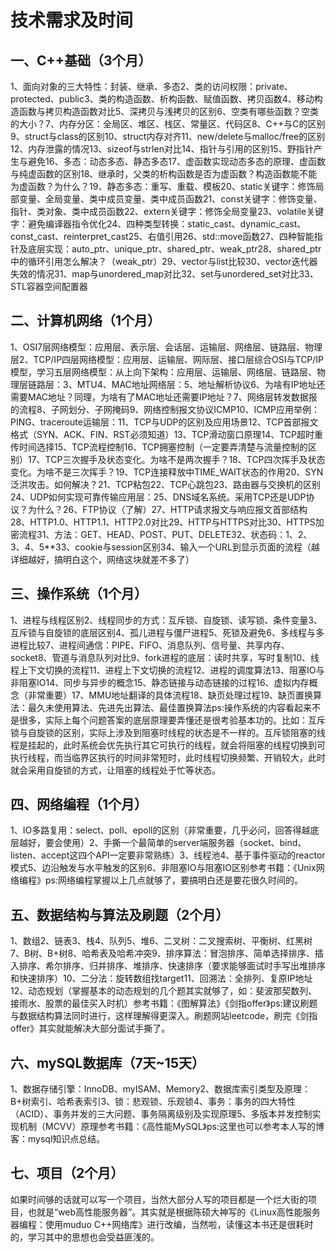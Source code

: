 # 技术需求及时间
## 一、C++基础（3个月）

1、面向对象的三大特性：封装、继承、多态2、类的访问权限：private、protected、public3、类的构造函数、析构函数、赋值函数、拷贝函数4、移动构造函数与拷贝构造函数对比5、深拷贝与浅拷贝的区别6、空类有哪些函数？空类的大小？7、内存分区：全局区、堆区、栈区、常量区、代码区8、C++与C的区别9、struct与class的区别10、struct内存对齐11、new/delete与malloc/free的区别12、内存泄露的情况13、sizeof与strlen对比14、指针与引用的区别15、野指针产生与避免16、多态：动态多态、静态多态17、虚函数实现动态多态的原理、虚函数与纯虚函数的区别18、继承时，父类的析构函数是否为虚函数？构造函数能不能为虚函数？为什么？19、静态多态：重写、重载、模板20、static关键字：修饰局部变量、全局变量、类中成员变量、类中成员函数21、const关键字：修饰变量、指针、类对象、类中成员函数22、extern关键字：修饰全局变量23、volatile关键字：避免编译器指令优化24、四种类型转换：static_cast、dynamic_cast、const_cast、reinterpret_cast25、右值引用26、std::move函数27、四种智能指针及底层实现：auto_ptr、unique_ptr、shared_ptr、weak_ptr28、shared_ptr中的循环引用怎么解决？（weak_ptr）29、vector与list比较30、vector迭代器失效的情况31、map与unordered_map对比32、set与unordered_set对比33、STL容器空间配置器



## 二、计算机网络（1个月）

1、OSI7层网络模型：应用层、表示层、会话层、运输层、网络层、链路层、物理层2、TCP/IP四层网络模型：应用层、运输层、网际层、接口层综合OSI与TCP/IP模型，学习五层网络模型：从上向下架构：应用层、运输层、网络层、链路层、物理层链路层：3、MTU4、MAC地址网络层：5、地址解析协议6、为啥有IP地址还需要MAC地址？同理，为啥有了MAC地址还需要IP地址？7、网络层转发数据报的流程8、子网划分、子网掩码9、网络控制报文协议ICMP10、ICMP应用举例：PING、traceroute运输层：11、TCP与UDP的区别及应用场景12、TCP首部报文格式（SYN、ACK、FIN、RST必须知道）13、TCP滑动窗口原理14、TCP超时重传时间选择15、TCP流程控制16、TCP拥塞控制（一定要弄清楚与流量控制的区别）17、TCP三次握手及状态变化。为啥不是两次握手？18、TCP四次挥手及状态变化。为啥不是三次挥手？19、TCP连接释放中TIME_WAIT状态的作用20、SYN泛洪攻击。如何解决？21、TCP粘包22、TCP心跳包23、路由器与交换机的区别24、UDP如何实现可靠传输应用层：25、DNS域名系统。采用TCP还是UDP协议？为什么？26、FTP协议（了解）27、HTTP请求报文与响应报文首部结构28、HTTP1.0、HTTP1.1、HTTP2.0对比29、HTTP与HTTPS对比30、HTTPS加密流程31、方法：GET、HEAD、POST、PUT、DELETE32、状态码：1、2、3、4、5**33、cookie与session区别34、输入一个URL到显示页面的流程（越详细越好，搞明白这个，网络这块就差不多了）


## 三、操作系统（1个月）

1、进程与线程区别2、线程同步的方式：互斥锁、自旋锁、读写锁、条件变量3、互斥锁与自旋锁的底层区别4、孤儿进程与僵尸进程5、死锁及避免6、多线程与多进程比较7、进程间通信：PIPE、FIFO、消息队列、信号量、共享内存、socket8、管道与消息队列对比9、fork进程的底层：读时共享，写时复制10、线程上下文切换的流程11、进程上下文切换的流程12、进程的调度算法13、阻塞IO与非阻塞IO14、同步与异步的概念15、静态链接与动态链接的过程16、虚拟内存概念（非常重要）17、MMU地址翻译的具体流程18、缺页处理过程19、缺页置换算法：最久未使用算法、先进先出算法、最佳置换算法ps:操作系统的内容看起来不是很多，实际上每个问题答案的底层原理要弄懂还是很考验基本功的。比如：互斥锁与自旋锁的区别，实际上涉及到阻塞时线程的状态是不一样的。互斥锁阻塞的线程是挂起的，此时系统会优先执行其它可执行的线程，就会将阻塞的线程切换到可执行线程，而当临界区执行的时间非常短时，此时线程切换频繁、开销较大，此时就会采用自旋锁的方式，让阻塞的线程处于忙等状态。


## 四、网络编程（1个月）

1、IO多路复用：select、poll、epoll的区别（非常重要，几乎必问，回答得越底层越好，要会使用）2、手撕一个最简单的server端服务器（socket、bind、listen、accept这四个API一定要非常熟练）3、线程池4、基于事件驱动的reactor模式5、边沿触发与水平触发的区别6、非阻塞IO与阻塞IO区别参考书籍：《Unix网络编程》ps:网络编程掌握以上几点就够了，要搞明白还是要花很久时间的。


## 五、数据结构与算法及刷题（2个月）

1、数组2、链表3、栈4、队列5、堆6、二叉树：二叉搜索树、平衡树、红黑树7、B树、B+树8、哈希表及哈希冲突9、排序算法：冒泡排序、简单选择排序、插入排序、希尔排序、归并排序、堆排序、快速排序（要求能够面试时手写出堆排序和快速排序）10、二分法：旋转数组找target11、回溯法：全排列、复原IP地址12、动态规划（掌握基本的动态规划的几个题其实就够了，如：斐波那契数列、接雨水、股票的最佳买入时机）参考书籍：《图解算法》《剑指offer》ps:建议刷题与数据结构算法同时进行，这样理解得更深入。刷题网站leetcode，刷完《剑指offer》其实就能解决大部分面试手撕了。

## 六、mySQL数据库（7天~15天）

1、数据存储引擎：InnoDB、myISAM、Memory2、数据库索引类型及原理：B+树索引、哈希表索引3、锁：悲观锁、乐观锁4、事务：事务的四大特性（ACID）、事务并发的三大问题、事务隔离级别及实现原理5、多版本并发控制实现机制（MCVV）原理参考书籍：《高性能MySQL》ps:这里也可以参考本人写的博客：mysql知识点总结。

## 七、项目（2个月）

如果时间够的话就可以写一个项目，当然大部分人写的项目都是一个烂大街的项目，也就是“web高性能服务器”。其实就是根据陈硕大神写的《Linux高性能服务器编程：使用muduo C++网络库》进行改编，当然啦，读懂这本书还是很耗时的，学习其中的思想也会受益匪浅的。

